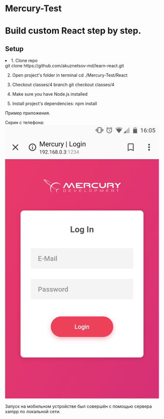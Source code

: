 # Mercury-Test

<h1>Build custom React step by step.</h1>
<h2>Setup</h2>
<li>1. Clone repo</li>
git clone https://github.com/akuznetsov-md/learn-react.git

2. Open project's folder in terminal
cd ./Mercury-Test/React

3. Checkout classes/4 branch
git checkout classes/4

4. Make sure you have Node.js installed

5. Install project's dependencies:
npm install



Пример приложения.

Скрин с телефона:
![Скриншот с телефона](React/image.png)

Запуск на мобильном устройстве был совершён с помощью сервера xampp по локальной сети.
